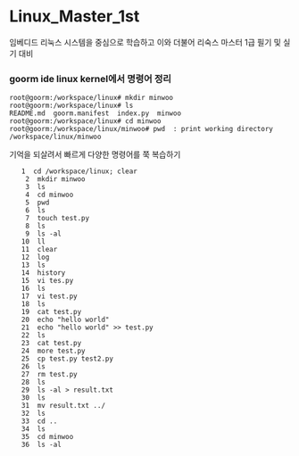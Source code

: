 # Linux_Master_1st
임베디드 리눅스 시스템을 중심으로 학습하고 이와 더불어 리숙스 마스터 1급 필기 및 실기 대비

### goorm ide linux kernel에서 명령어 정리

~~~
root@goorm:/workspace/linux# mkdir minwoo
root@goorm:/workspace/linux# ls
README.md  goorm.manifest  index.py  minwoo
root@goorm:/workspace/linux# cd minwoo
root@goorm:/workspace/linux/minwoo# pwd  : print working directory
/workspace/linux/minwoo
~~~


기억을 되살려서 빠르게 다양한 명령어를 쭉 복습하기

~~~
   1  cd /workspace/linux; clear
    2  mkdir minwoo
    3  ls
    4  cd minwoo
    5  pwd
    6  ls
    7  touch test.py
    8  ls
    9  ls -al
   10  ll
   11  clear
   12  log
   13  ls
   14  history
   15  vi tes.py
   16  ls
   17  vi test.py
   18  ls
   19  cat test.py
   20  echo "hello world"
   21  echo "hello world" >> test.py
   22  ls
   23  cat test.py
   24  more test.py
   25  cp test.py test2.py
   26  ls
   27  rm test.py
   28  ls
   29  ls -al > result.txt
   30  ls
   31  mv result.txt ../
   32  ls
   33  cd ..
   34  ls
   35  cd minwoo
   36  ls -al
~~~
